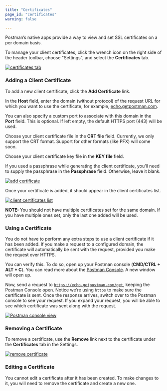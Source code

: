 ```yaml
---
title: "Certificates"
page_id: "certificates"
warning: false

---
```


Postman’s native apps provide a way to view and set SSL certificates on a per domain basis.

To manage your client certificates, click the wrench icon on the right side of the header toolbar, choose "Settings", and select the **Certificates** tab.

[![certificates tab](https://s3.amazonaws.com/postman-static-getpostman-com/postman-docs/58539971.png)](https://s3.amazonaws.com/postman-static-getpostman-com/postman-docs/58539971.png)

### Adding a Client Certificate

To add a new client certificate, click the **Add Certificate** link.

In the **Host** field, enter the domain (without protocol) of the request URL for which you want to use the certificate, for example, [echo.getpostman.com](http://echo.getpostman.com). 

You can also specify a custom port to associate with this domain in the **Port** field. This is optional. If left empty, the default HTTPS port (443) will be used.

Choose your client certificate file in the **CRT file** field. Currently, we only support the CRT format. Support for other formats (like PFX) will come soon.

Choose your client certificate key file in the **KEY file** field.

If you used a passphrase while generating the client certificate, you’ll need to supply the passphrase in the **Passphrase** field. Otherwise, leave it blank.

[![add certificate](https://cloud.githubusercontent.com/assets/7689783/19721093/75d764c8-9b8e-11e6-85c2-feff9eea4345.png)](https://cloud.githubusercontent.com/assets/7689783/19721093/75d764c8-9b8e-11e6-85c2-feff9eea4345.png)

Once your certificate is added, it should appear in the client certificates list.

[![client certificates list](https://cloud.githubusercontent.com/assets/7689783/19721340/7a071024-9b8f-11e6-97d2-814aa3075c80.png)](https://cloud.githubusercontent.com/assets/7689783/19721340/7a071024-9b8f-11e6-97d2-814aa3075c80.png)

**NOTE:** You should not have multiple certificates set for the same domain. If you have multiple ones set, only the last one added will be used.

### Using a Certificate

You do not have to perform any extra steps to use a client certificate if it has been added. If you make a request to a configured domain, the certificate will automatically be sent with the request, provided you make the request over HTTPS.

You can verify this. To do so, open up your Postman console (**CMD/CTRL + ALT + C**). You can read more about the [Postman Console](/docs/postman/sending_api_requests/debugging_and_logs/). A new window will open up.

Now, send a request to [`https://echo.getpostman.com/get`](https://docs.postman-echo.com/#078883ea-ac9e-842e-8f41-784b59a33722), keeping the Postman Console open. Notice we’re using ``https`` to make sure the certificate is sent. Once the response arrives, switch over to the Postman console to see your request. If you expand your request, you will be able to see which certificate was sent along with the request.

[![Postman console view](https://cloud.githubusercontent.com/assets/7689783/19721699/0ccdeada-9b91-11e6-98af-eb08f8e68f5b.png)](https://cloud.githubusercontent.com/assets/7689783/19721699/0ccdeada-9b91-11e6-98af-eb08f8e68f5b.png)

### Removing a Certificate

To remove a certificate, use the **Remove** link next to the certificate under the **Certificates** tab in the Settings.

[![remove certificate](https://cloud.githubusercontent.com/assets/7689783/19721340/7a071024-9b8f-11e6-97d2-814aa3075c80.png)](https://cloud.githubusercontent.com/assets/7689783/19721340/7a071024-9b8f-11e6-97d2-814aa3075c80.png)

### Editing a Certificate

You cannot edit a certificate after it has been created. To make changes to it, you will need to remove the certificate and create a new one.  
